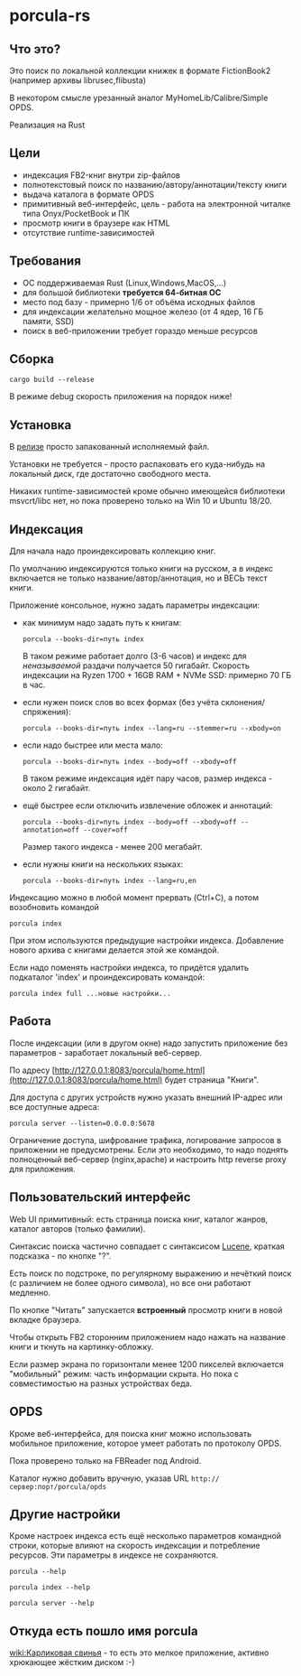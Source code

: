 # porcula-rs

## Что это?

Это поиск по локальной коллекции книжек в формате FictionBook2 (например архивы librusec,flibusta)

В некотором смысле урезанный аналог MyHomeLib/Calibre/Simple OPDS.

Реализация на Rust

## Цели
  * индексация FB2-книг внутри zip-файлов
  * полнотекстовый поиск по названию/автору/аннотации/тексту книги
  * выдача каталога в формате OPDS
  * примитивный веб-интерфейс, цель - работа на электронной читалке типа Onyx/PocketBook и ПК
  * просмотр книги в браузере как HTML
  * отсутствие runtime-зависимостей


## Требования
  * ОС поддерживаемая Rust (Linux,Windows,MacOS,...)
  * для большой библиотеки **требуется 64-битная ОС**
  * место под базу - примерно 1/6 от объёма исходных файлов
  * для индексации желательно мощное железо (от 4 ядер, 16 ГБ памяти, SSD)
  * поиск в веб-приложении требует гораздо меньше ресурсов

## Сборка
```
cargo build --release
```
В режиме debug скорость приложения на порядок ниже!


## Установка

В [релизе](https://github.com/porcula/porcula-rs/releases) просто запакованный исполняемый файл.

Установки не требуется - просто распаковать его куда-нибудь на локальный диск, где достаточно свободного места.

Никаких runtime-зависимостей кроме обычно имеющейся библиотеки msvcrt/libc нет, но пока проверено только на Win 10 и Ubuntu 18/20.


## Индексация

Для начала надо проиндексировать коллекцию книг.

По умолчанию индексируются только книги на русском, а в индекс включается не только название/автор/аннотация, но и ВЕСЬ текст книги.

Приложение консольное, нужно задать параметры индексации:

* как минимум надо задать путь к книгам:

  `porcula --books-dir=путь index`

  В таком режиме работает долго (3-6 часов) и индекс для _неназываемой_ раздачи получается 50 гигабайт.
  Скорость индексации на Ryzen 1700 + 16GB RAM + NVMe SSD: примерно 70 ГБ в час.

* если нужен поиск слов во всех формах (без учёта склонения/спряжения):

  `porcula --books-dir=путь index --lang=ru --stemmer=ru --xbody=on`

* если надо быстрее или места мало:

  `porcula --books-dir=путь index --body=off --xbody=off`

  В таком режиме индексация идёт пару часов, размер индекса - около 2 гигабайт.


* ещё быстрее если отключить извлечение обложек и аннотаций:

  `porcula --books-dir=путь index --body=off --xbody=off --annotation=off --cover=off`

  Размер такого индекса - менее 200 мегабайт.


* если нужны книги на нескольких языках:

  `porcula --books-dir=путь index --lang=ru,en`


Индексацию можно в любой момент прервать (Ctrl+C), а потом возобновить командой

`porcula index`

При этом используются предыдущие настройки индекса.
Добавление нового архива с книгами делается этой же командой.

Если надо поменять настройки индекса, то придётся удалить подкаталог 'index' и проиндексировать командой:

`porcula index full ...новые настройки...`



## Работа

После индексации (или в другом окне) надо запустить приложение без параметров - заработает локальный веб-сервер.

По адресу [http://127.0.0.1:8083/porcula/home.html](http://127.0.0.1:8083/porcula/home.html) будет страница "Книги".

Для доступа с других устройств нужно указать внешний IP-адрес или все доступные адреса:

`porcula server --listen=0.0.0.0:5678`

Ограничение доступа, шифрование трафика, логирование запросов в приложении не предусмотрены.
Если это необходимо, то надо поднять полноценный веб-сервер (nginx,apache) и настроить http reverse proxy для приложения.


## Пользовательский интерфейс 
Web UI примитивный: есть страница поиска книг, каталог жанров, каталог авторов (только фамилии).

Синтаксис поиска частично совпадает с синтаксисом [Lucene](https://lucene.apache.org/core/2_9_4/queryparsersyntax.html), краткая подсказка - по кнопке "?".

Есть поиск по подстроке, по регулярному выражению и нечёткий поиск (с различием не более одного символа), но все они работают медленно.
 
По кнопке "Читать" запускается **встроенный** просмотр книги в новой вкладке браузера.

Чтобы открыть FB2 сторонним приложением надо нажать на название книги и ткнуть на картинку-обложку.

Если размер экрана по горизонтали менее 1200 пикселей включается "мобильный" режим: часть информации скрыта.
Но пока с совместимостью на разных устройствах беда.

## OPDS
Кроме веб-интерфейса, для поиска книг можно использовать мобильное приложение, которое умеет работать по протоколу OPDS.

Пока проверено только на FBReader под Android.

Каталог нужно добавить вручную, указав URL `http://сервер:порт/porcula/opds`



## Другие настройки

Кроме настроек индекса есть ещё несколько параметров командной строки, которые влияют на скорость индексации и потребление ресурсов.
Эти параметры в индексе не сохраняются.

`porcula --help`

`porcula index --help`

`porcula server --help`


## Откуда есть пошло имя porcula
[wiki:Карликовая свинья](https://ru.wikipedia.org/wiki/%D0%9A%D0%B0%D1%80%D0%BB%D0%B8%D0%BA%D0%BE%D0%B2%D0%B0%D1%8F_%D1%81%D0%B2%D0%B8%D0%BD%D1%8C%D1%8F) - то есть это мелкое приложение, активно хрюкающее жёстким диском :-)

